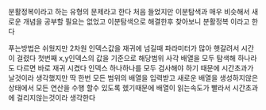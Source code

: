 분활정복이라고 하는 유형의 문제라고 한다
처음 들었지만 이분탐색과 매우 비슷해서
새로운 개념을 공부할 필요는 없었고
이분탐색으로 해결한후 찾아보니 분활정복 이라고 한다

푸는방법은 쉬웠지만 2차원 인덱스값을 재귀에 넘길때
파라미터가 많아 햇갈려서 시간이 걸렸다
첫번째 x,y인덱스의 값을 기준으로
해당범위 사각 배열을 모두 탐색해
하나라도 다르면 바로 재귀 시켰다
인덱스 하나하나를 모두 검사해야 하기 때문에 시간초과가 날것이라 생각했지만
딱 한번 모든 범위의 배열을 입력받고
새로운 배열을 생성하지않은 상태에서 모든 연산을 수행 할수 있도록 헸기때문에
배열이 읽는속도가 빨라서 시간초과에 걸리지않는것이라 생각한다

